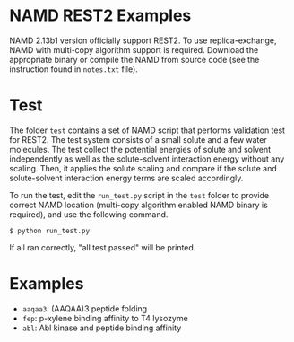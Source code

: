 # NAMD REST2 Examples

NAMD 2.13b1 version officially support REST2. To use replica-exchange, NAMD with multi-copy algorithm support is required. Download the appropriate binary or compile the NAMD from source code (see the instruction found in `notes.txt` file).

# Test

The folder `test` contains a set of NAMD script that performs validation test for REST2. The test system consists of a small solute and a few water molecules. The test collect the potential energies of solute and solvent independently as well as the solute-solvent interaction energy without any scaling. Then, it applies the solute scaling and compare if the solute and solute-solvent interaction energy terms are scaled accordingly.

To run the test, edit the `run_test.py` script in the `test` folder to provide correct NAMD location (multi-copy algorithm enabled NAMD binary is required), and use the following command.

    $ python run_test.py

If all ran correctly, "all test passed" will be printed.

# Examples

* `aaqaa3`: (AAQAA)3 peptide folding
* `fep`: p-xylene binding affinity to T4 lysozyme
* `abl`: Abl kinase and peptide binding affinity

